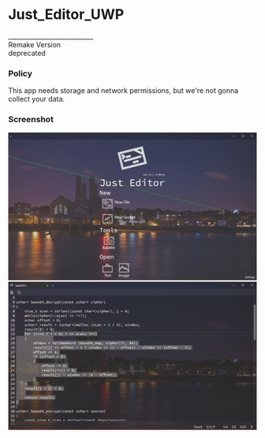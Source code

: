 <h1>Just_Editor_UWP</h1>
___________________________<br>
Remake Version
<br>
deprecated

<h3>Policy</h3>
This app needs storage and network permissions, but we're not gonna collect your data.<br>

<h3>Screenshot</h3>
<img src="Designs/Just_Editor_s1.png">
<br>
<img src="Designs/Just_Editor_s2.png">
